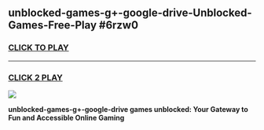 
## unblocked-games-g+-google-drive-Unblocked-Games-Free-Play #6rzw0
<h3>
<a href="https://us.freeplayer.one?title=unblocked-games-g+-google-drive&ref=9M">CLICK TO PLAY</a></h3>
<hr>

<h3>
<a href="https://us.freeplayer.one?title=unblocked-games-g+-google-drive&ref=9M">CLICK 2 PLAY</a>
  
</h3>

<a href="https://us.freeplayer.one?title=unblocked-games-g+-google-drive&ref=9M"><img src="https://clearcache.store/games.png"></a>


**unblocked-games-g+-google-drive games unblocked: Your Gateway to Fun and Accessible Online Gaming**
